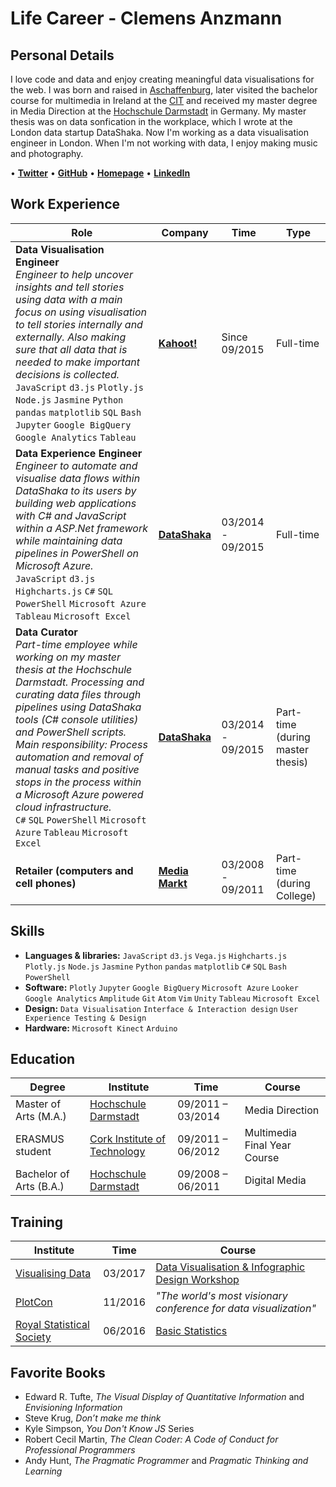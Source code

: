 # Life Career - Clemens Anzmann

## Personal Details
I love code and data and enjoy creating meaningful data visualisations for the web. I was born and raised in [Aschaffenburg](https://en.wikipedia.org/wiki/Aschaffenburg), later visited the bachelor course for multimedia in Ireland at the [CIT](http://www.cit.ie/) and received my master degree in Media Direction at the [Hochschule Darmstadt](https://www.h-da.de/) in Germany. My master thesis was on data sonfication in the workplace, which I wrote at the London data startup DataShaka. Now I'm working as a data visualisation engineer in London. When I'm not working with data, I enjoy making music and photography.

• [__Twitter__](https://twitter.com/clemens_anzmann) • [__GitHub__](https://github.com/ckanz) • [__Homepage__](http://clemens-anzmann.com) • [__LinkedIn__](https://www.linkedin.com/in/clemens-anzmann-9135513b)

## Work Experience
Role | Company | Time | Type
---------------|---------------|----------------|----------------
__Data Visualisation Engineer__ <br> _Engineer to help uncover insights and tell stories using data with a main focus on using visualisation to tell stories internally and externally. Also making sure that all data that is needed to make important decisions is collected._ <br> `JavaScript` `d3.js` `Plotly.js` `Node.js` `Jasmine` `Python` `pandas` `matplotlib` `SQL` `Bash` `Jupyter` `Google BigQuery` `Google Analytics` `Tableau` | __[Kahoot!](https://getkahoot.com/)__ |Since 09/2015 | Full-time
__Data Experience Engineer__ <br> _Engineer to automate and visualise data flows within DataShaka to its users by building web applications with C# and JavaScript within a ASP.Net framework while maintaining data pipelines in PowerShell on Microsoft Azure._ <br> `JavaScript` `d3.js` `Highcharts.js` `C#` `SQL` `PowerShell` `Microsoft Azure` `Tableau` `Microsoft Excel`| __[DataShaka](http://www.datashaka.com/)__ | 03/2014 - 09/2015 | Full-time
__Data Curator__ <br> _Part-time employee while working on my master thesis at the Hochschule Darmstadt. Processing and curating data files through pipelines using DataShaka tools (C# console utilities) and PowerShell scripts. Main responsibility: Process automation and removal of manual tasks and positive stops in the process within a Microsoft Azure powered cloud infrastructure._ <br> `C#` `SQL` `PowerShell` `Microsoft Azure` `Tableau` `Microsoft Excel`| __[DataShaka](http://www.datashaka.com/)__ | 03/2014 - 09/2015 | Part-time (during master thesis)
__Retailer (computers and cell phones)__ | __[Media Markt](http://www.mediamarkt.com/)__ | 03/2008 - 09/2011 | Part-time (during College)

## Skills
- __Languages & libraries:__ `JavaScript` `d3.js` `Vega.js` `Highcharts.js` `Plotly.js` `Node.js` `Jasmine` `Python` `pandas` `matplotlib` `C#` `SQL` `Bash` `PowerShell`
- __Software:__ `Plotly` `Jupyter` `Google BigQuery` `Microsoft Azure` `Looker` `Google Analytics` `Amplitude` `Git` `Atom` `Vim` `Unity` `Tableau` `Microsoft Excel`
- __Design:__ `Data Visualisation` `Interface & Interaction design` `User Experience Testing & Design`
- __Hardware:__ `Microsoft Kinect` `Arduino`

## Education
Degree | Institute | Time | Course
---------------|---------------|----------------|----------------
Master of Arts (M.A.) | [Hochschule Darmstadt](https://www.h-da.de/) | 09/2011 – 03/2014 | Media Direction
ERASMUS student | [Cork Institute of Technology](http://www.cit.ie/) | 09/2011 – 06/2012 | Multimedia Final Year Course
Bachelor of Arts (B.A.) | [Hochschule Darmstadt](https://www.h-da.de/) | 09/2008 – 06/2011 | Digital Media

## Training
Institute | Time | Course
---------------|----------------|----------------
[Visualising Data](http://www.visualisingdata.com/) | 03/2017 | [Data Visualisation & Infographic Design Workshop](http://www.visualisingdata.com/training/)
[PlotCon](https://plotcon.plot.ly/) | 11/2016 | _"The world's most visionary conference for data visualization"_
[Royal Statistical Society](https://www.rss.org.uk/) | 06/2016 | [Basic Statistics](https://www.rss.org.uk/RSS/Training/Public_courses/RSS/pro_dev/RSS_training_courses_sub/test_training.aspx?hkey=80752d6b-205c-4865-8068-ab827079ced2)

## Favorite Books
- Edward R. Tufte, _The Visual Display of Quantitative Information_ and _Envisioning Information_
- Steve Krug, _Don’t make me think_
- Kyle Simpson, _You Don't Know JS_ Series
- Robert Cecil Martin, _The Clean Coder: A Code of Conduct for Professional Programmers_
- Andy Hunt, _The Pragmatic Programmer_ and _Pragmatic Thinking and Learning_
